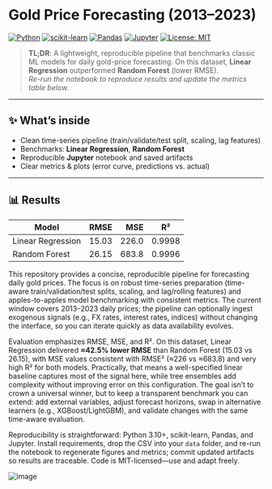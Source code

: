 # Gold Price Forecasting (2013–2023)

[![Python](https://img.shields.io/badge/Python-3.10%2B-blue)]()
[![scikit-learn](https://img.shields.io/badge/scikit--learn-ML-orange)]()
[![Pandas](https://img.shields.io/badge/Pandas-Data%20Wrangling-informational)]()
[![Jupyter](https://img.shields.io/badge/Jupyter-Notebooks-yellow)]()
[![License: MIT](https://img.shields.io/badge/License-MIT-green.svg)]()

> **TL;DR**: A lightweight, reproducible pipeline that benchmarks classic ML models for daily gold-price forecasting. On this dataset, **Linear Regression** outperformed **Random Forest** (lower RMSE).  
> _Re-run the notebook to reproduce results and update the metrics table below._

---

## ✨ What’s inside
- Clean time-series pipeline (train/validate/test split, scaling, lag features)
- Benchmarks: **Linear Regression**, **Random Forest**
- Reproducible **Jupyter** notebook and saved artifacts
- Clear metrics & plots (error curve, predictions vs. actual)

---

## 📊 Results 
| Model              | RMSE  | MSE   | R²     |
|--------------------|------:|------:|:------:|
| Linear Regression  | 15.03 | 226.0 | 0.9998 |
| Random Forest      | 26.15 | 683.8 | 0.9996 |

This repository provides a concise, reproducible pipeline for forecasting daily gold prices. The focus is on robust time-series preparation (time-aware train/validation/test splits, scaling, and lag/rolling features) and apples-to-apples model benchmarking with consistent metrics. The current window covers 2013–2023 daily prices; the pipeline can optionally ingest exogenous signals (e.g., FX rates, interest rates, indices) without changing the interface, so you can iterate quickly as data availability evolves.

Evaluation emphasizes RMSE, MSE, and R². On this dataset, Linear Regression delivered **≈42.5% lower RMSE** than Random Forest (15.03 vs 26.15), with MSE values consistent with RMSE² (≈226 vs ≈683.8) and very high R² for both models. Practically, that means a well-specified linear baseline captures most of the signal here, while tree ensembles add complexity without improving error on this configuration. The goal isn’t to crown a universal winner, but to keep a transparent benchmark you can extend: add external variables, adjust forecast horizons, swap in alternative learners (e.g., XGBoost/LightGBM), and validate changes with the same time-aware evaluation.

Reproducibility is straightforward: Python 3.10+, scikit-learn, Pandas, and Jupyter. Install requirements, drop the CSV into your `data` folder, and re-run the notebook to regenerate figures and metrics; commit updated artifacts so results are traceable. Code is MIT-licensed—use and adapt freely.

![image](https://github.com/user-attachments/assets/6b32d56f-dd9c-47f5-a875-67918522177d)
